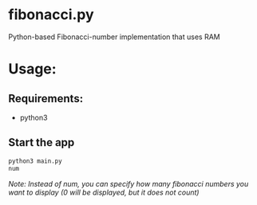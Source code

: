 # fibonacci.py
Python-based Fibonacci-number implementation that uses RAM

# Usage:

## Requirements:
- python3

## Start the app

```bash
python3 main.py
num
```

*Note: Instead of num, you can specify how many fibonacci numbers you want to display (0 will be displayed, but it does not count)*
